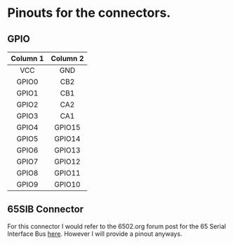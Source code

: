 # Pinouts for the connectors.

## GPIO

| Column 1 | Column 2 |
| :---: | :---: |
| VCC | GND |
| GPIO0 | CB2 |
| GPIO1 | CB1 |
| GPIO2 | CA2 |
| GPIO3 | CA1 |
| GPIO4 | GPIO15 |
| GPIO5 | GPIO14 |
| GPIO6 | GPIO13 |
| GPIO7 | GPIO12 |
| GPIO8 | GPIO11 |
| GPIO9 | GPIO10 |

## 65SIB Connector

For this connector I would refer to the 6502.org forum post for the 65 Serial Interface Bus [here](http://forum.6502.org/viewtopic.php?p=10957#p10957). However I will provide a pinout anyways.
